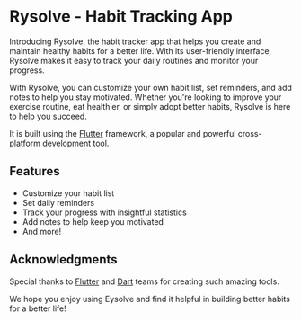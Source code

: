 # Rysolve - Habit Tracking App

Introducing Rysolve, the habit tracker app that helps you create and maintain healthy habits for a better life. With its user-friendly interface, Rysolve makes it easy to track your daily routines and monitor your progress.

With Rysolve, you can customize your own habit list, set reminders, and add notes to help you stay motivated. Whether you're looking to improve your exercise routine, eat healthier, or simply adopt better habits, Rysolve is here to help you succeed.

It is built using the [Flutter](https://flutter.dev/) framework, a popular and powerful cross-platform development tool.

## Features

- Customize your habit list
- Set daily reminders
- Track your progress with insightful statistics
- Add notes to help keep you motivated
- And more!

## Acknowledgments

Special thanks to [Flutter](https://flutter.dev/) and [Dart](https://dart.dev/) teams for creating such amazing tools.

We hope you enjoy using Eysolve and find it helpful in building better habits for a better life!
